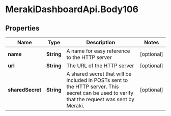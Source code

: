# MerakiDashboardApi.Body106

## Properties
Name | Type | Description | Notes
------------ | ------------- | ------------- | -------------
**name** | **String** | A name for easy reference to the HTTP server | [optional] 
**url** | **String** | The URL of the HTTP server | [optional] 
**sharedSecret** | **String** | A shared secret that will be included in POSTs sent to the HTTP server. This secret can be used to verify that the request was sent by Meraki. | [optional] 

